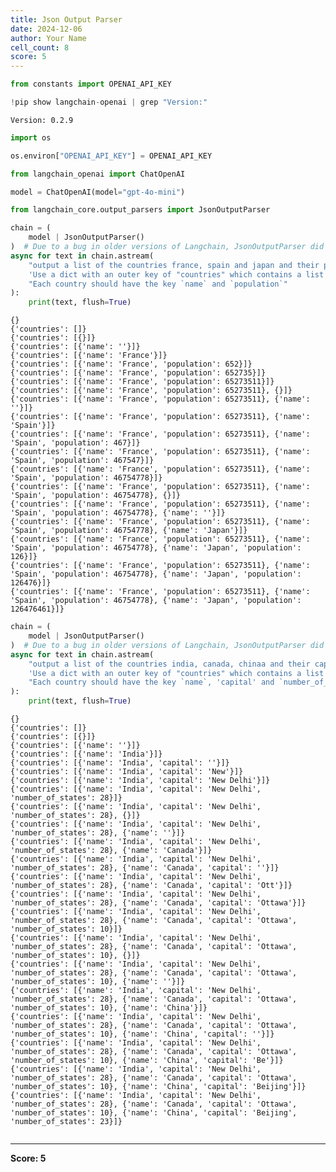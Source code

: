```yaml
---
title: Json Output Parser
date: 2024-12-06
author: Your Name
cell_count: 8
score: 5
---
```


```python
from constants import OPENAI_API_KEY
```


```python
!pip show langchain-openai | grep "Version:"
```

    Version: 0.2.9



```python
import os
```


```python
os.environ["OPENAI_API_KEY"] = OPENAI_API_KEY
```


```python
from langchain_openai import ChatOpenAI

model = ChatOpenAI(model="gpt-4o-mini")
```


```python
from langchain_core.output_parsers import JsonOutputParser

chain = (
    model | JsonOutputParser()
)  # Due to a bug in older versions of Langchain, JsonOutputParser did not stream results from some models
async for text in chain.astream(
    "output a list of the countries france, spain and japan and their populations in JSON format. "
    'Use a dict with an outer key of "countries" which contains a list of countries. '
    "Each country should have the key `name` and `population`"
):
    print(text, flush=True)
```

    {}
    {'countries': []}
    {'countries': [{}]}
    {'countries': [{'name': ''}]}
    {'countries': [{'name': 'France'}]}
    {'countries': [{'name': 'France', 'population': 652}]}
    {'countries': [{'name': 'France', 'population': 652735}]}
    {'countries': [{'name': 'France', 'population': 65273511}]}
    {'countries': [{'name': 'France', 'population': 65273511}, {}]}
    {'countries': [{'name': 'France', 'population': 65273511}, {'name': ''}]}
    {'countries': [{'name': 'France', 'population': 65273511}, {'name': 'Spain'}]}
    {'countries': [{'name': 'France', 'population': 65273511}, {'name': 'Spain', 'population': 467}]}
    {'countries': [{'name': 'France', 'population': 65273511}, {'name': 'Spain', 'population': 467547}]}
    {'countries': [{'name': 'France', 'population': 65273511}, {'name': 'Spain', 'population': 46754778}]}
    {'countries': [{'name': 'France', 'population': 65273511}, {'name': 'Spain', 'population': 46754778}, {}]}
    {'countries': [{'name': 'France', 'population': 65273511}, {'name': 'Spain', 'population': 46754778}, {'name': ''}]}
    {'countries': [{'name': 'France', 'population': 65273511}, {'name': 'Spain', 'population': 46754778}, {'name': 'Japan'}]}
    {'countries': [{'name': 'France', 'population': 65273511}, {'name': 'Spain', 'population': 46754778}, {'name': 'Japan', 'population': 126}]}
    {'countries': [{'name': 'France', 'population': 65273511}, {'name': 'Spain', 'population': 46754778}, {'name': 'Japan', 'population': 126476}]}
    {'countries': [{'name': 'France', 'population': 65273511}, {'name': 'Spain', 'population': 46754778}, {'name': 'Japan', 'population': 126476461}]}



```python
chain = (
    model | JsonOutputParser()
)  # Due to a bug in older versions of Langchain, JsonOutputParser did not stream results from some models
async for text in chain.astream(
    "output a list of the countries india, canada, chinaa and their capitals, number of states in JSON format. "
    'Use a dict with an outer key of "countries" which contains a list of countries. '
    "Each country should have the key `name`, 'capital' and `number_of_states`"
):
    print(text, flush=True)
```

    {}
    {'countries': []}
    {'countries': [{}]}
    {'countries': [{'name': ''}]}
    {'countries': [{'name': 'India'}]}
    {'countries': [{'name': 'India', 'capital': ''}]}
    {'countries': [{'name': 'India', 'capital': 'New'}]}
    {'countries': [{'name': 'India', 'capital': 'New Delhi'}]}
    {'countries': [{'name': 'India', 'capital': 'New Delhi', 'number_of_states': 28}]}
    {'countries': [{'name': 'India', 'capital': 'New Delhi', 'number_of_states': 28}, {}]}
    {'countries': [{'name': 'India', 'capital': 'New Delhi', 'number_of_states': 28}, {'name': ''}]}
    {'countries': [{'name': 'India', 'capital': 'New Delhi', 'number_of_states': 28}, {'name': 'Canada'}]}
    {'countries': [{'name': 'India', 'capital': 'New Delhi', 'number_of_states': 28}, {'name': 'Canada', 'capital': ''}]}
    {'countries': [{'name': 'India', 'capital': 'New Delhi', 'number_of_states': 28}, {'name': 'Canada', 'capital': 'Ott'}]}
    {'countries': [{'name': 'India', 'capital': 'New Delhi', 'number_of_states': 28}, {'name': 'Canada', 'capital': 'Ottawa'}]}
    {'countries': [{'name': 'India', 'capital': 'New Delhi', 'number_of_states': 28}, {'name': 'Canada', 'capital': 'Ottawa', 'number_of_states': 10}]}
    {'countries': [{'name': 'India', 'capital': 'New Delhi', 'number_of_states': 28}, {'name': 'Canada', 'capital': 'Ottawa', 'number_of_states': 10}, {}]}
    {'countries': [{'name': 'India', 'capital': 'New Delhi', 'number_of_states': 28}, {'name': 'Canada', 'capital': 'Ottawa', 'number_of_states': 10}, {'name': ''}]}
    {'countries': [{'name': 'India', 'capital': 'New Delhi', 'number_of_states': 28}, {'name': 'Canada', 'capital': 'Ottawa', 'number_of_states': 10}, {'name': 'China'}]}
    {'countries': [{'name': 'India', 'capital': 'New Delhi', 'number_of_states': 28}, {'name': 'Canada', 'capital': 'Ottawa', 'number_of_states': 10}, {'name': 'China', 'capital': ''}]}
    {'countries': [{'name': 'India', 'capital': 'New Delhi', 'number_of_states': 28}, {'name': 'Canada', 'capital': 'Ottawa', 'number_of_states': 10}, {'name': 'China', 'capital': 'Be'}]}
    {'countries': [{'name': 'India', 'capital': 'New Delhi', 'number_of_states': 28}, {'name': 'Canada', 'capital': 'Ottawa', 'number_of_states': 10}, {'name': 'China', 'capital': 'Beijing'}]}
    {'countries': [{'name': 'India', 'capital': 'New Delhi', 'number_of_states': 28}, {'name': 'Canada', 'capital': 'Ottawa', 'number_of_states': 10}, {'name': 'China', 'capital': 'Beijing', 'number_of_states': 23}]}



```python

```


---
**Score: 5**
